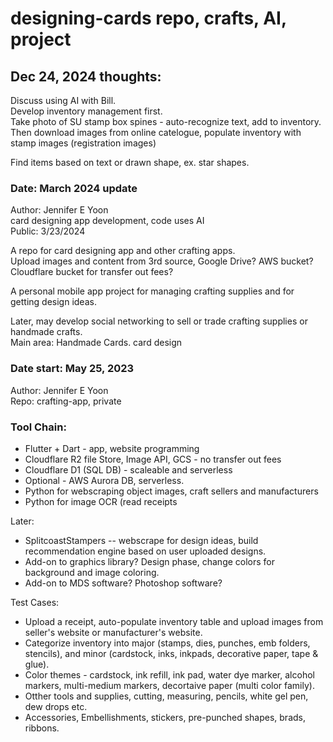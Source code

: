 # designing-cards repo, crafts, AI, project  


## Dec 24, 2024 thoughts:  
Discuss using AI with Bill.  
Develop inventory management first.  
Take photo of SU stamp box spines - auto-recognize text, add to inventory.  
Then download images from online catelogue, populate inventory with stamp images (registration images)  

Find items based on text or drawn shape, ex. star shapes.  

### Date: March 2024 update    
Author: Jennifer E Yoon  
card designing app development, code uses AI  
Public: 3/23/2024  

A repo for card designing app and other crafting apps.   
Upload images and content from 3rd source, Google Drive?  AWS bucket?  Cloudflare bucket for transfer out fees?  

A personal mobile app project for managing crafting supplies and for getting design ideas.  

Later, may develop social networking to sell or trade crafting supplies or handmade crafts.  
Main area: Handmade Cards. card design  


### Date start: May 25, 2023  
Author: Jennifer E Yoon  
Repo: crafting-app, private  

### Tool Chain:  

 * Flutter + Dart - app, website programming  
 * Cloudflare R2 file Store, Image API, GCS - no transfer out fees  
 * Cloudflare D1 (SQL DB) - scaleable and serverless
 * Optional - AWS Aurora DB, serverless.  
 * Python for webscraping object images, craft sellers and manufacturers 
 * Python for image OCR (read receipts
 
Later:  
 * SplitcoastStampers -- webscrape for design ideas, build recommendation engine based on user uploaded designs.  
 * Add-on to graphics library? Design phase, change colors for background and image coloring.  
 * Add-on to MDS software?  Photoshop software?  

Test Cases:  
 * Upload a receipt, auto-populate inventory  table and upload images from seller's website or manufacturer's website.  
 * Categorize inventory into major (stamps, dies, punches, emb folders, stencils), and minor (cardstock, inks, inkpads, decorative paper, tape & glue).  
 * Color themes - cardstock, ink refill, ink pad, water dye marker, alcohol markers, multi-medium markers, decortaive paper (multi color family).  
 * Otther tools and supplies, cutting, measuring, pencils, white gel pen, dew drops etc.  
 * Accessories, Embellishments, stickers, pre-punched shapes, brads, ribbons.  


